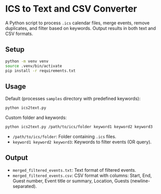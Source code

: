 # ICS to Text and CSV Converter

A Python script to process `.ics` calendar files, merge events, remove duplicates, and filter based on keywords. Output results in both text and CSV formats.

## Setup

```bash
python -m venv venv
source .venv/bin/activate
pip install -r requirements.txt
```

## Usage

Default (processes `samples` directory with predefined keywords):

```bash
python ics2text.py
```

Custom folder and keywords:

```bash
python ics2text.py /path/to/ics/folder keyword1 keyword2 keyword3
```

- `/path/to/ics/folder`: Folder containing `.ics` files.
- `keyword1 keyword2 keyword3`: Keywords to filter events (OR query).

## Output

- `merged_filtered_events.txt`: Text format of filtered events.
- `merged_filtered_events.csv`: CSV format with columns: Start, End, Guest number, Event title or summary, Location, Guests (newline-separated).
